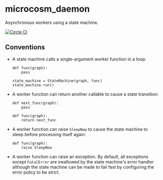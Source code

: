 # microcosm_daemon

Asynchronous workers using a state machine.


[![Circle CI](https://circleci.com/gh/globality-corp/microcosm-daemon/tree/develop.svg?style=svg)](https://circleci.com/gh/globality-corp/microcosm-daemon/tree/develop)


## Conventions

 -  A state machine calls a single-argument worker function in a loop:

        def func(graph):
            pass

        state_machine = StateMachine(graph, func)
        state_machine.run()

 -  A worker function can return another callable to cause a state transition:

        def next_func(graph):
            pass

        def func(graph):
            return next_func

 -  A worker function can raise `SleepNow` to cause the state machine to sleep
    before processing itself again:

        def func(graph):
            raise SleepNow

 -  A worker function can raise an exception. By default, all exceptions except
    `FatalError` are swallowed by the state machine's error handler although the
    state machine can be made to fail fast by configuring the error policy to be
    strict.
